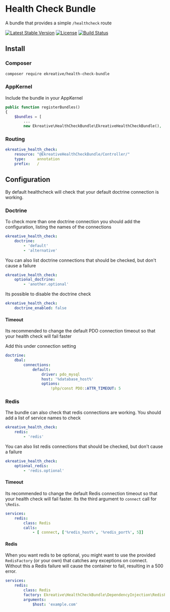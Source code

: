 # Health Check Bundle

A bundle that provides a simple `/healthcheck` route

[![Latest Stable Version](https://poser.pugx.org/ekreative/health-check-bundle/v/stable.png)](https://packagist.org/packages/ekreative/health-check-bundle)
[![License](https://poser.pugx.org/ekreative/health-check-bundle/license.png)](https://packagist.org/packages/ekreative/health-check-bundle)
[![Build Status](https://travis-ci.org/ekreative/health-check-bundle.svg?branch=master)](https://travis-ci.org/ekreative/health-check-bundle)

## Install

### Composer

```bash
composer require ekreative/health-check-bundle
```

### AppKernel

Include the bundle in your AppKernel

```php
public function registerBundles()
{
    $bundles = [
        ...
        new Ekreative\HealthCheckBundle\EkreativeHealthCheckBundle(),
```

### Routing

```yaml
ekreative_health_check:
    resource: "@EkreativeHealthCheckBundle/Controller/"
    type:     annotation
    prefix:   /
```

## Configuration

By default healthcheck will check that your default doctrine connection is working.

### Doctrine

To check more than one doctrine connection you should add the configuration, listing
the names of the connections

```yaml
ekreative_health_check:
    doctrine:
        - 'default'
        - 'alternative'
```

You can also list doctrine connections that should be checked, but don't cause a failure

```yaml
ekreative_health_check:
    optional_doctrine:
        - 'another.optional'
```

Its possible to disable the doctrine check

```yaml
ekreative_health_check:
    doctrine_enabled: false
```

#### Timeout

Its recommended to change the default PDO connection timeout so that your health
check will fail faster

Add this under connection setting

```yaml
doctrine:
    dbal:
        connections:
            default:
                driver: pdo_mysql
                host: '%database_host%'
                options:
                    !php/const PDO::ATTR_TIMEOUT: 5
```

### Redis

The bundle can also check that redis connections are working. You should add a list of
service names to check

```yaml
ekreative_health_check:
    redis:
        - 'redis'
```

You can also list redis connections that should be checked, but don't cause a failure

```yaml
ekreative_health_check:
    optional_redis:
        - 'redis.optional'
```

#### Timeout

Its recommended to change the default Redis connection timeout so that your health
check will fail faster. Its the third argument to `connect` call for `\Redis`.

```yaml
services:
    redis:
        class: Redis
        calls:
            - [ connect, ['%redis_host%', '%redis_port%', 5]]
```

#### Redis

When you want redis to be optional, you might want to use the provided `RedisFactory`
(or your own) that catches any exceptions on connect. Without this a Redis failure will
cause the container to fail, resulting in a 500 error. 

```yaml
services:
    redis:
        class: Redis
        factory: Ekreative\HealthCheckBundle\DependencyInjection\RedisFactory::get
        arguments:
            $host: 'example.com'
```
